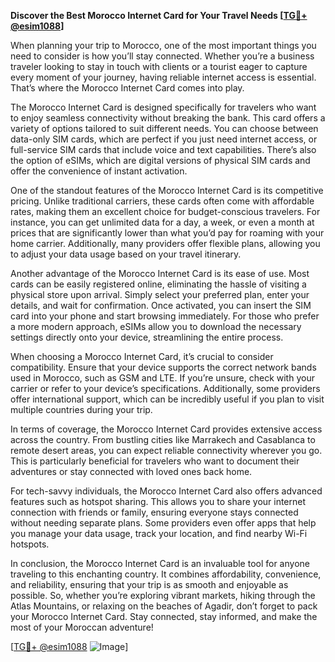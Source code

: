 **Discover the Best Morocco Internet Card for Your Travel Needs [[TG💪+ @esim1088](https://t.me/s/esim1088)]**

When planning your trip to Morocco, one of the most important things you need to consider is how you’ll stay connected. Whether you’re a business traveler looking to stay in touch with clients or a tourist eager to capture every moment of your journey, having reliable internet access is essential. That’s where the Morocco Internet Card comes into play.

The Morocco Internet Card is designed specifically for travelers who want to enjoy seamless connectivity without breaking the bank. This card offers a variety of options tailored to suit different needs. You can choose between data-only SIM cards, which are perfect if you just need internet access, or full-service SIM cards that include voice and text capabilities. There’s also the option of eSIMs, which are digital versions of physical SIM cards and offer the convenience of instant activation.

One of the standout features of the Morocco Internet Card is its competitive pricing. Unlike traditional carriers, these cards often come with affordable rates, making them an excellent choice for budget-conscious travelers. For instance, you can get unlimited data for a day, a week, or even a month at prices that are significantly lower than what you’d pay for roaming with your home carrier. Additionally, many providers offer flexible plans, allowing you to adjust your data usage based on your travel itinerary.

Another advantage of the Morocco Internet Card is its ease of use. Most cards can be easily registered online, eliminating the hassle of visiting a physical store upon arrival. Simply select your preferred plan, enter your details, and wait for confirmation. Once activated, you can insert the SIM card into your phone and start browsing immediately. For those who prefer a more modern approach, eSIMs allow you to download the necessary settings directly onto your device, streamlining the entire process.

When choosing a Morocco Internet Card, it’s crucial to consider compatibility. Ensure that your device supports the correct network bands used in Morocco, such as GSM and LTE. If you’re unsure, check with your carrier or refer to your device’s specifications. Additionally, some providers offer international support, which can be incredibly useful if you plan to visit multiple countries during your trip.

In terms of coverage, the Morocco Internet Card provides extensive access across the country. From bustling cities like Marrakech and Casablanca to remote desert areas, you can expect reliable connectivity wherever you go. This is particularly beneficial for travelers who want to document their adventures or stay connected with loved ones back home.

For tech-savvy individuals, the Morocco Internet Card also offers advanced features such as hotspot sharing. This allows you to share your internet connection with friends or family, ensuring everyone stays connected without needing separate plans. Some providers even offer apps that help you manage your data usage, track your location, and find nearby Wi-Fi hotspots.

In conclusion, the Morocco Internet Card is an invaluable tool for anyone traveling to this enchanting country. It combines affordability, convenience, and reliability, ensuring that your trip is as smooth and enjoyable as possible. So, whether you’re exploring vibrant markets, hiking through the Atlas Mountains, or relaxing on the beaches of Agadir, don’t forget to pack your Morocco Internet Card. Stay connected, stay informed, and make the most of your Moroccan adventure!

[[TG💪+ @esim1088](https://t.me/s/esim1088) ![Image](https://i.postimg.cc/Y0z9fWf4/image.png)]